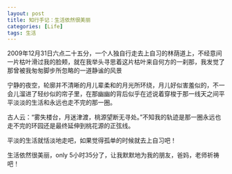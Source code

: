 ```yaml
---
layout: post
title: 知行手记：生活依然很美丽
categories: [Life]
tags: 生活
---
```


2009年12月31日六点二十五分，一个人独自行走去上自习的林荫道上，不经意间一片枯叶滑过我的脸颊，就在我举头寻思着这片枯叶来自何方的一刹那，我发觉了那曾被我匆匆脚步所忽略的一道静谧的风景

宁静的夜空，轮廓并不清晰的月儿辈柔和的月光所环绕，月儿好似害羞似的，不一会儿溜进了轻纱似的帘子里，在那幽幽的背后似乎在述说着穿梭于那一线天之间平平淡淡的生活和永远也走不完的那一圈。

古人云：“雾失楼台，月迷津渡，桃源望断无寻处。”不知我的轨迹是那一圈永远也走不完的环园还是最终延伸到桃花源的正弦线。

平淡的生活就恬淡地走吧，如果觉得孤单的时候就去上自习吧！

生活依然很美丽，only 5小时35分了，让我默默地为我的朋友，爸妈，老师祈祷吧！
